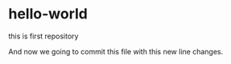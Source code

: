 # hello-world
this is first repository

And now we going to commit this file with this new line changes.
